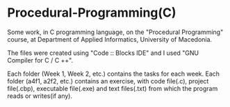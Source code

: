 # Procedural-Programming(C)

 Some work, in C programming language, on the "Procedural Programming" course, at Department of Applied Informatics, University of Macedonia.

The files were created using "Code :: Blocks IDE" and I used "GNU Compiler for C / C ++".

Each folder (Week 1, Week 2, etc.) contains the tasks for each week.
Each folder (a4f1, a2f2, etc.) contains an exercise, with code file(.c), project file(.cbp), executable file(.exe) and text files(.txt) from which the program reads or writes(if any).